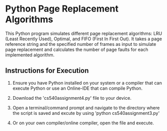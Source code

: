 # Python Page Replacement Algorithms
This Python program simulates different page replacement algorithms: LRU (Least Recently Used), Optimal, and FIFO (First In First Out). 
It takes a page reference string and the specified number of frames as input to simulate page replacement and calculates the number of page faults for each implemented algorithm.

## Instructions for Execution
1. Ensure you have Python installed on your system or a compiler that can execute Python or use an Online-IDE that can compile Python.

2. Download the 'cs540assignment4.py' file to your device.

3. Open a terminal/command prompt and navigate to the directory where the script is saved and excute by using 'python cs540assignment3.py'

4. Or on your own compiler/online compiler, open the file and execute.
